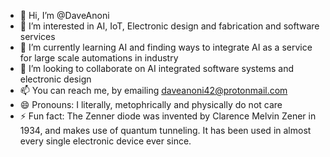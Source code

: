 - 👋 Hi, I’m @DaveAnoni
- 👀 I’m interested in AI, IoT, Electronic design and fabrication and software services
- 🌱 I’m currently learning AI and finding ways to integrate AI as a service for large scale automations in industry
- 💞️ I’m looking to collaborate on AI integrated software systems and electronic design
- 📫 You can reach me, by emailing daveanoni42@protonmail.com
- 😄 Pronouns: I literally, metophrically and physically do not care
- ⚡ Fun fact: The Zenner diode was invented by Clarence Melvin Zener in 1934, and makes use of quantum tunneling.  It has been used in almost every single electronic device ever since.
